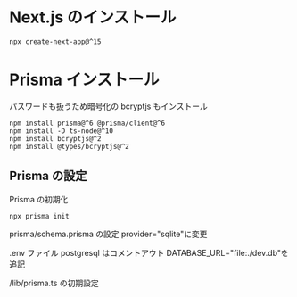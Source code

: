 # Next.js のインストール

```
npx create-next-app@^15
```

# Prisma インストール

パスワードも扱うため暗号化の bcryptjs もインストール

```
npm install prisma@^6 @prisma/client@^6
npm install -D ts-node@^10
npm install bcryptjs@^2
npm install @types/bcryptjs@^2
```

## Prisma の設定

Prisma の初期化

```
npx prisma init
```

prisma/schema.prisma の設定
provider="sqlite"に変更

.env ファイル
postgresql はコメントアウト
DATABASE_URL="file:./dev.db"を追記

/lib/prisma.ts の初期設定
